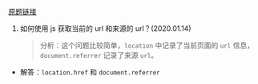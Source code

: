 [原题链接](https://github.com/haizlin/fe-interview/issues/1478)

1. 如何使用 js 获取当前的 url 和来源的 url？(2020.01.14)
   > 分析：这个问题比较简单，`location` 中记录了当前页面的 `url` 信息，`document.referrer` 记录了来源 `url`。

- 解答：`location.href` 和 `document.referrer`
